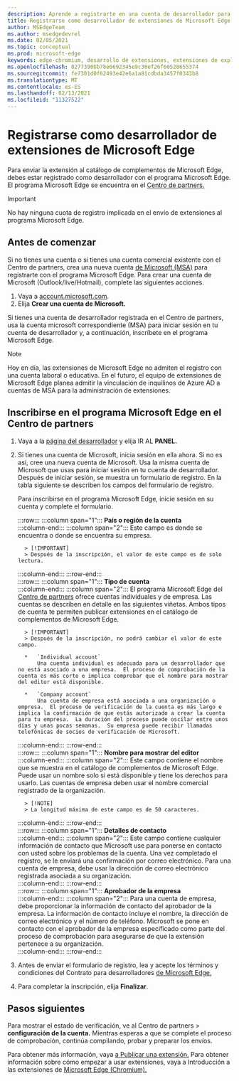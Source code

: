 ```yaml
---
description: Aprende a registrarte en una cuenta de desarrollador para publicar extensiones en la tienda de complementos de Microsoft Edge.
title: Registrarse como desarrollador de extensiones de Microsoft Edge para publicar extensiones
author: MSEdgeTeam
ms.author: msedgedevrel
ms.date: 02/05/2021
ms.topic: conceptual
ms.prod: microsoft-edge
keywords: edge-chromium, desarrollo de extensiones, extensiones de explorador, complementos, centro de partners, desarrollador
ms.openlocfilehash: 8277390bb78e6692345e9c30ef26f60528655374
ms.sourcegitcommit: fe7301d0f62493e42e6a1a81cdbda3457f0343b8
ms.translationtype: MT
ms.contentlocale: es-ES
ms.lasthandoff: 02/13/2021
ms.locfileid: "11327522"
---
```

# Registrarse como desarrollador de extensiones de Microsoft Edge  

Para enviar la extensión al catálogo de complementos de Microsoft Edge, debes estar registrado como desarrollador con el programa Microsoft Edge.  El programa Microsoft Edge se encuentra en el [Centro de partners.][MicrosoftPartnerCenter]  

> [!IMPORTANT]
> No hay ninguna cuota de registro implicada en el envío de extensiones al programa Microsoft Edge.  

## Antes de comenzar  

Si no tienes una cuenta o si tienes una cuenta comercial existente con el Centro de partners, crea una nueva cuenta [de Microsoft (MSA)][WindowsCommunityEverythingAboutMicrosoftAccounts] para registrarte con el programa Microsoft Edge.  Para crear una cuenta de Microsoft \(Outlook/live/Hotmail\), complete las siguientes acciones.  

1.  Vaya a [account.microsoft.com][MicrosoftAccount].  
1.  Elija **Crear una cuenta de Microsoft.**  
    
Si tienes una cuenta de desarrollador registrada en el Centro de partners, usa la cuenta microsoft correspondiente \(MSA\) para iniciar sesión en tu cuenta de desarrollador y, a continuación, inscríbete en el programa Microsoft Edge.  

> [!NOTE]
> Hoy en día, las extensiones de Microsoft Edge no admiten el registro con una cuenta laboral o educativa.  En el futuro, el equipo de extensiones de Microsoft Edge planea admitir la vinculación de inquilinos de Azure AD a cuentas de MSA para la administración de extensiones.  

## Inscribirse en el programa Microsoft Edge en el Centro de partners  

1.  Vaya a la [página del desarrollador][MicrosoftPartnerCenter] y elija IR AL **PANEL.**  
1.  Si tienes una cuenta de Microsoft, inicia sesión en ella ahora.  Si no es así, cree una nueva cuenta de Microsoft.  Usa la misma cuenta de Microsoft que usas para iniciar sesión en tu cuenta de desarrollador.  Después de iniciar sesión, se muestra un formulario de registro. En la tabla siguiente se describen los campos del formulario de registro.  
    
    Para inscribirse en el programa Microsoft Edge, inicie sesión en su cuenta y complete el formulario.  
    
    :::row:::
       :::column span="1":::
          **País o región de la cuenta**  
       :::column-end:::
       :::column span="2":::
          Este campo es donde se encuentra o donde se encuentra su empresa.  
          
          > [!IMPORTANT]
          > Después de la inscripción, el valor de este campo es de solo lectura.  
          
       :::column-end:::
    :::row-end:::  
    :::row:::
       :::column span="1":::
          **Tipo de cuenta**  
       :::column-end:::
       :::column span="2":::
          El programa Microsoft Edge del [Centro de partners][MicrosoftPartnerCenter] ofrece cuentas individuales y de empresa.  Las cuentas se describen en detalle en las siguientes viñetas.  Ambos tipos de cuenta te permiten publicar extensiones en el catálogo de complementos de Microsoft Edge.  
          
          > [!IMPORTANT]
          > Después de la inscripción, no podrá cambiar el valor de este campo.  
          
          *   `Individual account`  
              Una cuenta individual es adecuada para un desarrollador que no está asociado a una empresa.  El proceso de comprobación de la cuenta es más corto e implica comprobar que el nombre para mostrar del editor está disponible.  

          *   `Company account`  
              Una cuenta de empresa está asociada a una organización o empresa.  El proceso de verificación de la cuenta es más largo e implica la confirmación de que estás autorizado a crear la cuenta para tu empresa.  La duración del proceso puede oscilar entre unos días y unas pocas semanas.  Su empresa puede recibir llamadas telefónicas de socios de verificación de Microsoft.  
              
       :::column-end:::
    :::row-end:::  
    :::row:::
       :::column span="1":::
          **Nombre para mostrar del editor**  
       :::column-end:::
       :::column span="2":::
          Este campo contiene el nombre que se muestra en el catálogo de complementos de Microsoft Edge.  Puede usar un nombre solo si está disponible y tiene los derechos para usarlo.  Las cuentas de empresa deben usar el nombre comercial registrado de la organización.  
          
          > [!NOTE]
          > La longitud máxima de este campo es de 50 caracteres.  
          
       :::column-end:::
    :::row-end:::  
    :::row:::
       :::column span="1":::
          **Detalles de contacto**  
       :::column-end:::
       :::column span="2":::
          Este campo contiene cualquier información de contacto que Microsoft use para ponerse en contacto con usted sobre los problemas de la cuenta.  Una vez completado el registro, se le enviará una confirmación por correo electrónico.  Para una cuenta de empresa, debe usar la dirección de correo electrónico registrada asociada a su organización.  
       :::column-end:::
    :::row-end:::  
    :::row:::
       :::column span="1":::
          **Aprobador de la empresa**  
       :::column-end:::
       :::column span="2":::
          Para una cuenta de empresa, debe proporcionar la información de contacto del aprobador de la empresa.  La información de contacto incluye el nombre, la dirección de correo electrónico y el número de teléfono.  Microsoft se pone en contacto con el aprobador de la empresa especificado como parte del proceso de comprobación para asegurarse de que la extensión pertenece a su organización.  
       :::column-end:::
    :::row-end:::  
    
1.  Antes de enviar el formulario de registro, lea y acepte los términos y condiciones del Contrato para desarrolladores [de Microsoft Edge.][MicrosoftAppDeveloperAgreement]  
1.  Para completar la inscripción, elija **Finalizar**.  
    
## Pasos siguientes  

Para mostrar el estado de verificación, ve al Centro de partners > **configuración de la cuenta.**  Mientras esperas a que se complete el proceso de comprobación, continúa compilando, probar y preparar los envíos.  

Para obtener más información, vaya [a Publicar una extensión.][ExtensionsChromiumPublishExtension]  Para obtener información sobre cómo empezar a usar extensiones, vaya a Introducción a las extensiones de [Microsoft Edge (Chromium).][ExtensionsChromiumGettingStartedIndex]  

<!-- links -->  

[ExtensionsChromiumGettingStartedIndex]: ../getting-started/index.md "Introducción a las extensiones de Microsoft Edge (Chromium) | Microsoft Docs"  
[ExtensionsChromiumPublishExtension]:  ./publish-extension.md "Publicar una extensión | Microsoft Docs"  

[MicrosoftAppDeveloperAgreement]:  /legal/windows/agreements/app-developer-agreement "Acuerdo para desarrolladores de aplicaciones | Microsoft Docs"  

[MicrosoftAccount]:  https://account.microsoft.com/account "Cuenta de Microsoft"  

[MicrosoftPartnerCenter]:  https://partner.microsoft.com/dashboard/microsoftedge/public/login?ref=dd "Centro de partners"  

[WindowsCommunityEverythingAboutMicrosoftAccounts]:  https://community.windows.com/stories/everything-you-need-to-know-about-microsoft-accounts "Todo lo que necesita saber sobre las cuentas de Microsoft | Comunidad de Windows"  
